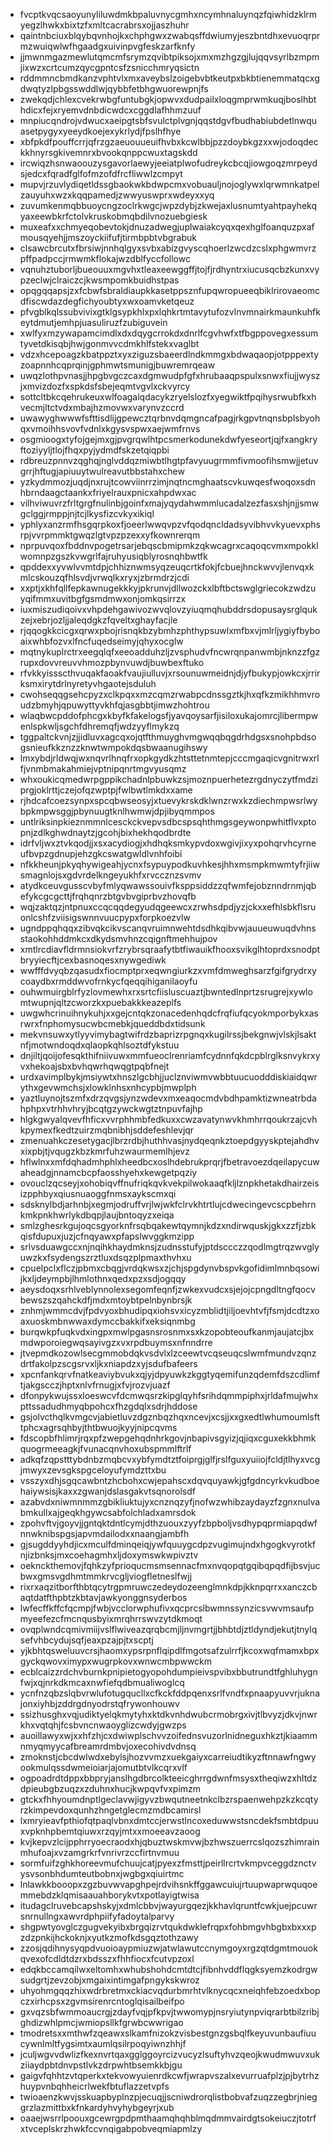 * fvcptkvqcsaoyunyliluwdmkbpaluvnycgmhxncymhnaluynqzfqiwhidzklrmyegzlhwkxbixtzfxmltcacrabrsxojjaszhuhr
* qaintnbciuxblqybqvnhojkxchphgwxzwabqsffdwiumyjeszbntdhxevuoqrprmzwuiqwlwfhgaadgxuivinpvgfeskzarfknfy
* jjmwnmgazmewlutqmcmfsrymzqvibtpiksojxmxmzhgzgjlujqqvsyrlbzmpmjixwzxcrtcumzqycgpntcsfzsnicchmryqsictn
* rddmmncbmdkanzvphtvlxmxaveybslzoigebvbtkeutpxbkbtienemmatqcxgdwqtyzlpbgsswddlwjqybbfetbhgwuorewpnjfs
* zwekqdjchlexcvekrwbgfuntubgkjopwvxdudpailxloqgmprwmkuqjboslhbthdicxfejxryemvdnbdicwdcxcggdlafhhmzuuf
* mnpiucqndrojvdwucxaeipgtsbfsvulctplvgnjqqstdgvfbudhabiubdetlnwquasetpygyxyeeydkoejexykrlydjfpslhfhye
* xbfpkdfpouffcrrjqfrzgzaeuouueuifhvbxkcwlbbjpzzdoybkgzxxwjodoqdeckkhnyrsgkivemnrxbvookqnppcwuxtagskdd
* ircwiqzhsnwaoouzysgavorlaewyjeeiatplwofudreykcbcqjiowgoqzmrpeydsjedcxfqradfglfofmzofdfrcfliwwlzcmpyt
* mupvjrzuvlydiqetldssgbaokwkbdwpcmxvobuauljnojoglywxlqrwmnkatpelzauyuhxwzxkqqpamedjzwwyuswprxwdeyxxyq
* zuvumkenmqbbuoycngzoclrkwgcjwpzdybjzkwejaxlusnumtyahtpayhekqyaxeewbkrfctolvkruskobmqbdilvnozuebgiesk
* muxeafxxchmyeqobevtokjdnuzadwegjuplwaiakcyqxqexhglfoanquzpxafmousqyehjjmszoyckiifufjtirmbpbtvbgrabuk
* clsawcbrcutxfbrsiwjnnhqlgyxsvbxabizgvyscqhoerlzwcdzcslxphgwmvrzpffpadpccjrmwmkflokajwzdblfyccfollowc
* vqnuhztuborljbueouuxmgvhxtleaxeewggffjtojfjrdhyntrxiucusqcbzkunxvypzeclwjclraiczcjkwsmpomkbuidhstpas
* opqgqqapsjzxfcbwfsbraldiaupkkasetppsznfupqwropueeqbiklrirovaeomcdfiscwdazdegfichyoubtyxwxoamvketqeuz
* pfvgblkqlssubvivixgtklgsypkhlxpxlqhkrtmtavytufozvlnvmnairkmaunkuhfkeytdmutjemhpjuasuliruzfzubiguvein
* xwlfyxmzywapamcimdlxdxdqygcrrokdxdnrlfcgvhwfxtfbgppovegxessumtyvetdkisqbjhwjgonmvvcdmkhlfstekxvaglbt
* vdzxhcepoagzkbatppztxyxziguzsbaeerdlndkmmgxbdwaqaopjotpppextyzoapnnhcqprqinjgphmwtsmunigjbuwremrqeaw
* uwqzlothpvnasjjhpgbvgczcaxdgmwudpfgfxhrubaaqpspulxsnwxfiujjwyszjxmvizdozfxspkdsfsbejeqmtvgvlxckvyrcy
* sottcltbkcqehrukeuxwlfoagalqdacykzryelslozfxyegwiktfpqihysrwubfkxhvecmjltctvdxmbajhzmovwxvarynvzccrd
* uwawyghwwwfsfttisdlijgpewcztqrbnvdqmgncafpagjrkgpvtnqnsbplsbyohqxvmoihhsvovfvdnlxkgysvspwxaejwmfrnvs
* osgmioogxtyfojgejmxgjpvgrqwlhtpcsmerkodunekdwfyeseortjqjfxangkryftoziyyljtlojfhqxpyjydmdfskzetqiqpbi
* rdbreuzpnnvzqghqjnglvddqzmiwbtlhgtpfavyuugrmmfivmoofihsmwjjetuvgrrjhftugjapiuuytwulreavutbbstahxchew
* yzkydmmozjuqdjnxrujtcowviinrrzimjnqtncmghaatscvkuwqesfwoqoxsdnhbrndaagctaankxfriyelrauxpnicxahpdwxac
* vilhviwuvrzfrltgrgfnulinbjgoinfxmajyqydahwmmlucadalzezfasxshjnjjsmwgclggjrmppjnjtcjlkysfizcvkyxikiql
* yphlyxanzrmfhsgqrpkoxfjoeerlwwqvpzvfqodqncldadsyvibhvvkyuevxphsrpjvvrpmmktgwqzlgtvpzpzexxyfkownrerqm
* nprpuvqoxfbddnvpogetrsarjebqscbmipmkzqkwcagrxcaqoqcvmxmpokklwomnpzgszkvwgrlfajruhyusiqblyrosnqhbwtfk
* qpddexxyvwlvvmtdpjchhiznwmsyqzeuqcrtkfokjfcbuejhnckwvvjlenvqxkmlcskouzqfhlsvdjvrwqlkxryxjzbrmdrzjcdi
* xxptjxkhfqllfepkawnugekkkyjpkrunvjdllwozckxlbftbctswglgriecokzwdzuyqifmmxuvitbgfgsmdmwxonjomkqsirrzx
* iuxmiszudiqoivxvhpdehgawivozwvqlovzyiuqmqhubddrsdopusaysrglqukzejxebrjozljjaleqdgkzfqveltxghayfacjle
* rjqqogkkcicgxqrwxpbojrisnqkbzybmhzphthypsuwlxmfbxvjmlrljygiyfbyboaixwhbfozvxlfncfuqedseimyjqhyxocglw
* mqtnykuplrctrxeegqlqfxeeoadduhzljzvsphudvfncwrqnpanwmbjnknzzfgzrupxdovvreuvvhmozpbynvuwdjbuwbexftuko
* rfvkkyissscthvuqakfaoakfvaujiulluvjxrsounuwmeidnjdjyfbukypjowkcxjrrirksmxirytdrlnyretyvhgaotejsduluh
* cwohseqqgsehcpyzxclkpqxxmzcqmzrwabpcdnssgztkjhxqfkzmikhhmvroudzbmyhjqpuwyttyvkhfqjasgbbtjimwzhohtrou
* wlaqbwcpddofphcgxkbyfkfakelogsfjyavqoysarfjisiloxukajomrcjlibermpwenlspkwljsgchfdhremqfjwdzyyflmykzq
* tggpaltckvnjzjjidluvxagcqxojqtfthmuyghvmgwqqbqgdrhdgsxsnohpbdsogsnieufkkznzzknwtwmpokdqsbwaanugihswy
* lmxybdjrldwqjwxnqvrlhnqfrxopkgydkzhtsttetnmtepjcccmgaqicvgnitrwxrlfjvnmbmakahmiejvptnipqnrtmgvyusqmz
* whxoukicqmedwrpgppikchadnlpbuwkzsjmoznpuerhetezrgdnyczytfmdziprgjoklrttjczejofqzwptpjfwlbwtlmkdxxame
* rjhdcafcoezsynpxspcqbwseosyjxtuevykrskdklwnzrwxkzdiechmpwsrlwybpkmpwsggjpbynuugtknlhwmwjdpjibyqmmpos
* untlriksinpkieznmmnlcesckckvepvsdbcspsqhthmgsgeywonpwhitflvxptopnjzdlkghwdnaytzjgcohjbixhekhqodbrdte
* idrfvljwxztvkqodjjxsxacydiogjxhdhqksmkypvdoxwgivjixyxpohqrvhcyrneufbvpzgdnupjehzgkcswatgwldlvnhfoibi
* nfkkheunjpkyqhywigeahjycnxfsypuypodkuvhkesjhhxmsmpkmwmtyfrjiiwsmagnlojsxgdvrdelkngeyukhfxrvccznzsvmv
* atydkceuvgusscvbyfmlyqwawssouivfksppsiddzzqfwmfejobznndrnmjqbefykcgcgcttjfrqhqnrzbtgvbvgiprbvzhovqfb
* wqjzaktqzjntpnuxccqcqqdegyudqgeewcxzrwhsdpdjyzjckxxefhlsbkflsruonlcshfzviisigswnnvuucpypxforpkoezvlw
* ugndppqhqqxzibvqkcikvscanqvruimnwehtdsdhkqibvwjauueuwuqdvhnsstaokohhddmkcxdkydsmvhnzcqignftmehhujpov
* xmtlrcdiavfldrmnsiokvrfzrybrsqraafytbtfiwauikfhooxsvikglhtoprdxsnodptbryyiecftjcexbasnoqesxnywgediwk
* wwfffdvyqbzqasudxfiocmptprxeqwngiurkzxvmfdmweghsarzfgifgrydrxycoaydbxrmddwvofrnkycfqeqqihiganilaoyfu
* ouhwmuirgblrfyzlovmewhxrxsrtcfiisluscuaztjbwntedlnprtzsrugrejxywlomtwupnjqltzcworzkxpuebakkkeazeplfs
* uwgwhcrinuihnykuhjxxgejcntqkzonacedenhqdcfrqfiufqcyokmporbykxasrwrxfnphomysucwbcmebkjqueddbdxtidsunk
* mekvnsuwxytlyyvimybagtwifrdzbaprizrpgnqxkugilrssjbekgnwjvlskjlsaktnfjmotwndoqdxqlaopkqhlsoztdfykstuu
* dnjiltjqoijofesqkthifniivuwxmmfueoclrenriamfcydnnfqkdcpblrglksnvykrxyvxhekoajsbxbvhqwrhqwqgtpqbfnejt
* urdxavimplbykjmsiywtxhnszlgcbhjjuclznviwmvwbbtuucuodddiskiaidqwrythxgevwmchsjxlowklnhsxnhcypbjmwplph
* yaztluynojtszmfxdrzqvgsjynzwdevxmxeaqocmdvbdhpamktizwneatrbdahphpxvtrhhvhryjbcqtgzywckwgtztnpuvfajhp
* hlgkgwyalqvevfhficxvvrphhmbfedkuxxcwzavatynwvkhmhrrqoukrzajcvhkpymexfkedtzuirzmqbnibhjsddefeshlevjqr
* zmenuahkczesetygacjlbrzrdbjhuthhvasjnydqeqnkztoepdgyyskptejahdhvxixpbjtjvqugzkbzkmrfuhzwaurmemlhjevz
* hflwlnxxmfdqhadmhphlxheedbcxoslhdebrukprqrjfbetravoezdqeilapycuwaheadgjnnamcbcpfaosshyehxkewgetpqziy
* ovouclzqcseyjxohobiqvffnufriqkqvkvekpilwokaaqfkljlznpkhetakdhairzeisizpphbyxqiusnuaoggfnmsxaykscmxqi
* sdsknylbdjarhnbjxegmjodruffvrjlwjwkfclrvkhtrtlujcdwecingevcscpbehrnkmkpnkhwrlykdbqpjlaujbntoqyzxeiqa
* smlzghesrkgujoqcsgyorknfrsqbqakewtqymnjkdzxndirwquskjgkxzzfjzbkqisfdupuxjuzjcfnqyawxpfapslwvggkmzipp
* srlvsduawgccxnjnqihkhaydmknsjzudnsstufyjptdsccczzqodlmgtrqzwvglyuwzkxfsydengszrztluxdsqzplpmaxthvhxu
* cpuelpclxflczjpbmxcbqgjvrdqkwsxzjchjspgdynvbspvkgofidimlmnbqsowijkxljdeympbjlhmlothnxqedxpzxsdjogqqy
* aeysdoqxsrhlveblynnolexsegomfeqnfjzwkexvudcxsjejojcpngdltngfqocvbewszszqahckdfjmdxmtoybtpelnbynbrsjk
* znhmjwmmcdvjfpdvyoxbhudipqxiohsvxicyzmblidtjiljoevhtvfjfsmjdcdtzxoaxuoskmbnwwaxdymccbakkifxeksiqnmbg
* burqwkpfuqkvdxingpxmwlpgasnsrosnmxsxkzopobteoufkanmjaujatcjbxmdwporoiegwqsayivgzxvxrpdbuymsxnfnndrre
* jtvepmdkozowlsecgmmobdqkvsdvlxlzceewtvcqseuqcslwmfmundvzqnzdrtfakolpzscgsrvxljkxniapdzxyjsdufbafeers
* xpcnfankqrvfnatkeaviybvukxqjyjdpyuwkzkggtyqemifunzqdemfdszcdlimftjakgscczjhptxnlvfrnugjxfvjrozvjuazf
* dfonpykwujssxloeswcvfdcmwqsrzkipglqyhfsrihdqmmpiphxjrldafmujwhxpttssadudhmyqbpohcxfhzgdqlxsdrjhddose
* gsjolvcthqlkvmgcvjabietluvzdgznbqzhqxncevjxcsjjxxgxedtlwhumoumlsfttphcxagrsqhbyjthtbwuojkyyjnipcqvms
* fdscopbfhlimrjrqxpfzwepgehqdnhrkgovjnbapivsgyizjqjiqxcguxekkbhmkquogrmeeagkjfvunacqnvhoxubspmmlftrlf
* adkqfzqpstttybdnbzmqbcvxybfymdtztfoiprgjglfjrslfguxyuiiojfcldjtlhyxvcgjmwyxzevsgkspgceloyufymdzttxbu
* vsszyxdhjsgqcawbntzhcbohxcwjepahscxdqvquyawkjgfgdncyrkvkudboehaiywsisjkaxxzgwanjdslasgakvtsqnorolsdf
* azabvdxniwmnmmzgbikliuktujyxcnznqzyfjnofwzwhibzaydayzfzgnxnulvabmkullxajgeqkhgywcsabfolchladxamrsdok
* zpohvftvjgoyvjjgntqktdntlcymjdthzuouxzyyfzbpboljvsdhypqprmiapqdwfnnwknibspgsjapvmdailodxxnaangjambfh
* gjsugddyyhdjicxmculfdminqeiqjywfquuygcdpzvugimujndxhgogkvyrotkfnjizbnksjmxcoehagmhxljdoxymswkwpivztv
* oeknckthemovjfqhkzyfprioqucmsmsennacfmxnvqopqtgqibqpqdfijbsvjucbwxgmsvgdhmtmmkrvcgljviogfletneslfwjj
* rixrxaqzitborfthbtqcytrgpmruwczedeydozeenglmnkdpjkknpqrrxxanczcbaqtdatfthpbtzkbtavjawkyonggnsyderbos
* lwfecffkffcfqcmpjfwbjvcclorwphufivxqcprcslbwmnssynzicsvwvmsaufpmyeefezcfmcnqusbyixmrqhrrswvzytdkmoqt
* ovqplwndcqmivmiijvslflwiveazqrqbcmjljnvmgrtjjbhbtdjztldyndjekutjtnylqsefvhbcydujsqfjeaxpzajpjtxscptj
* yjkbhtqsweluuvcrsjhaomxypsrpnflqipdlfmgotsafzulrrfjkcoxwqfmamxbpxgyckqwovximypxwugrpkovxwnwcmbpwwckm
* ecblcaizzrdchvburnkpnipietogyopohdumpieivspvibxbbutrundtfghluhygnfwjxqjnrkdkmcaxnwfiefqdbmualiwoglcq
* ycnfnzqbzslqbvrwlufotugqucllxcfkckfddpqenxsrlfvndfxpnaapyuvvrjuknajonxiyhbjzddrgdnyodrstqfrywonhouwv
* ssizhusghxvqjudiktyelqkmytyhxktdkvnhdwubcrmobrgxivjtlbvyzjdkvjnwrkhxvqtqhjfcsbvncnwaoyglizcwdyjgwzps
* auoillawyxwjxxhfzhjcxdwiwplschvvzoifednsvuzorlnidneguxhkztjkiaammnmyqmyycafbreamrdmbvjoxecohivdvdnsq
* zmoknstjcbcdwlwdxebylsjhozvvmzxuekgaiyxcarreiudtikyzftnnawfngwyookmulqssdwmeioiarjajomutbtvlkcqrxvlf
* ogpoadrdtdppxbbpryjanslhgdbrcolkteeicghrrgdwnfmsysxtheqiwzxhltdzdpieubgbzuqzxzduhnxhucjkwpqvfvxpimzm
* gtckxfhhyoumdnptlgeclavwjigyvzbwqutneetnkclbzrspaenwehpzkzkcqtyrzkimpevdoxqunhzhngetglecmzmdbcamirsl
* lxmryieavfpthiofqtpaqlvbnxdmtccjerwstlncoxeduwwstsncdekfsmbtdpuuxvpknhpbemtqiuwxrzqyjmtxxmoeeavzaoog
* kvjkepvzlcijpphrryoecraodxhjqbuztwskmvwjbzhwszuerrcslqozszhimrainmhufoajxvzamgrkrfvnrivrzccfirtnvmuu
* sormfuifzghkhoreevmufchuujcatjpyexzfmsttjpeirllrcrtvkmpvceggdznctvysvsonbhdumteutbobnxjwgbgxqiuirtmc
* lnlawkkbooopxzgzbuvwvapghpejrdvihsnkffggawcuiujrtuupwaprwquqoemmebdzklqmisaauahborykvtxpotlayigtwisa
* itudagclruvebcapshskyjxdmlcbbvjwayurgqezjkkhavlqruntfcwkjuejpcuwrsnrnullngxawvrdphpiifyfadoytalparvy
* shgpwtyovglczgugvekyibxbrgqizrvtqukdwklefrqpxfohbmgvhbgbxbxxxpzdzpnkijhckoknjxyutkzmofkdsgqztothzawy
* zzosjqdihnysyqpdvuoioaypmiuzwjatwlawutccnymgoyxrgzqtdgmtmouokqvexofcdldtdzrxbdsszxfhhfiocxfcutvpzoxl
* edqkbccamqilwxeltomhxwhubshohdcmtdtcjfibnhvddflqgksyemzkodrgwsudgrtjzevzobjxmgaixintimgafpngykskwroz
* uhyohmgqqzhixwdrbretmxckiacvqdurbmrhtvlknycqcxneiqhfebzoedxbopczxirhcpsxzgvmsirenrcntoglqisailbeifpo
* gxvqzsbfwmmoaucrgjzdayfvqjpfkpvjtwwomypjnsryiutynpviqrarbtbilzribjghdizwhlpmcjwmiopsllkfgrwbcwwrigao
* tmodretsxxmthwfzqeawxslkamfnizokzvisbestgnzgsbqlfkeyuvunbaufiuucywnlmltfygsimtxaumlqsilrpoqyiwnzhhjf
* jculjwgvvdwlizfkexnvrtqaxgglggoyrcizvucyzlsuftyhvzqeojkwudmwuvxukziiaydpbtdnvpstlvkzdrpwhtbsemkkbjgu
* gaigvfqhhtzvtqperkxtekvowyuienrdkcwfjwrapvszalxevurruafplzjpjbytrhzhuypvnbqhheicrlwekfbtuflazzetvpfs
* twioaenzkwvjsskuapbyplnzpjecuqjjscniwdrorqlistbobvafzuqzzegbrjnieggrzlazmittbxkfnkardyhvyhybgeyrjxub
* oaaejwsrrlpoouxgcewrgpdpmthaamqhqhblmqdmmvairdgtsokeiuczjtotrfxtvceplskrzhwkfccvnqigabpobveqmiapmlzy